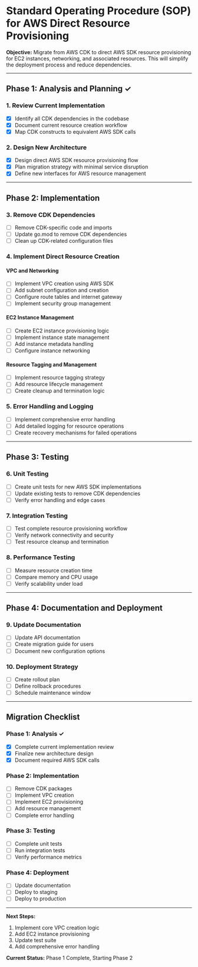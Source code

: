 # Standard Operating Procedure (SOP) for AWS Direct Resource Provisioning

**Objective:** Migrate from AWS CDK to direct AWS SDK resource provisioning for EC2 instances, networking, and associated resources. This will simplify the deployment process and reduce dependencies.

---

## Phase 1: Analysis and Planning ✓

### 1. Review Current Implementation
- [x] Identify all CDK dependencies in the codebase
- [x] Document current resource creation workflow
- [x] Map CDK constructs to equivalent AWS SDK calls

### 2. Design New Architecture
- [x] Design direct AWS SDK resource provisioning flow
- [x] Plan migration strategy with minimal service disruption
- [x] Define new interfaces for AWS resource management

---

## Phase 2: Implementation

### 3. Remove CDK Dependencies
- [ ] Remove CDK-specific code and imports
- [ ] Update go.mod to remove CDK dependencies
- [ ] Clean up CDK-related configuration files

### 4. Implement Direct Resource Creation

#### VPC and Networking
- [ ] Implement VPC creation using AWS SDK
- [ ] Add subnet configuration and creation
- [ ] Configure route tables and internet gateway
- [ ] Implement security group management

#### EC2 Instance Management
- [ ] Create EC2 instance provisioning logic
- [ ] Implement instance state management
- [ ] Add instance metadata handling
- [ ] Configure instance networking

#### Resource Tagging and Management
- [ ] Implement resource tagging strategy
- [ ] Add resource lifecycle management
- [ ] Create cleanup and termination logic

### 5. Error Handling and Logging
- [ ] Implement comprehensive error handling
- [ ] Add detailed logging for resource operations
- [ ] Create recovery mechanisms for failed operations

---

## Phase 3: Testing

### 6. Unit Testing
- [ ] Create unit tests for new AWS SDK implementations
- [ ] Update existing tests to remove CDK dependencies
- [ ] Verify error handling and edge cases

### 7. Integration Testing
- [ ] Test complete resource provisioning workflow
- [ ] Verify network connectivity and security
- [ ] Test resource cleanup and termination

### 8. Performance Testing
- [ ] Measure resource creation time
- [ ] Compare memory and CPU usage
- [ ] Verify scalability under load

---

## Phase 4: Documentation and Deployment

### 9. Update Documentation
- [ ] Update API documentation
- [ ] Create migration guide for users
- [ ] Document new configuration options

### 10. Deployment Strategy
- [ ] Create rollout plan
- [ ] Define rollback procedures
- [ ] Schedule maintenance window

---

## Migration Checklist

### Phase 1: Analysis ✓
- [x] Complete current implementation review
- [x] Finalize new architecture design
- [x] Document required AWS SDK calls

### Phase 2: Implementation
- [ ] Remove CDK packages
- [ ] Implement VPC creation
- [ ] Implement EC2 provisioning
- [ ] Add resource management
- [ ] Complete error handling

### Phase 3: Testing
- [ ] Complete unit tests
- [ ] Run integration tests
- [ ] Verify performance metrics

### Phase 4: Deployment
- [ ] Update documentation
- [ ] Deploy to staging
- [ ] Deploy to production

---

**Next Steps:**
1. Implement core VPC creation logic
2. Add EC2 instance provisioning
3. Update test suite
4. Add comprehensive error handling

**Current Status:** Phase 1 Complete, Starting Phase 2
